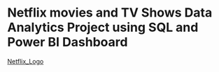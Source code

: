 # Netflix movies and TV Shows Data Analytics Project using SQL and Power BI Dashboard

[Netflix_Logo](https://github.com/geetanjali1202/netflix_sql_project/blob/main/netflix_logo.jpg)

